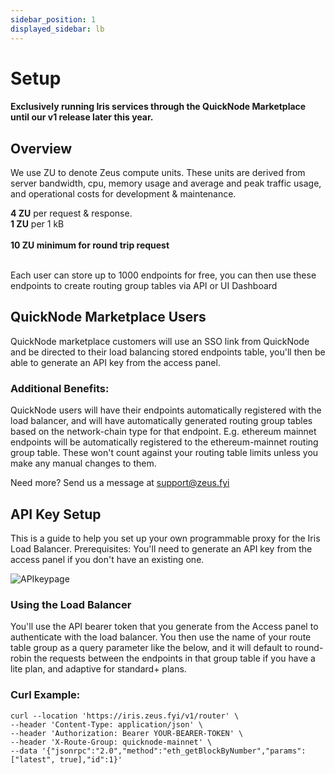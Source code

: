 ```yaml
---
sidebar_position: 1
displayed_sidebar: lb
---
```


# Setup

#### Exclusively running Iris services through the QuickNode Marketplace until our v1 release later this year.

## Overview

We use ZU to denote Zeus compute units.
These units are derived from server bandwidth, cpu, memory usage and average and peak traffic usage, and operational
costs for development & maintenance.

<b>4 ZU</b> per request & response.<br/>
<b>1 ZU</b> per 1 kB<br/><br/>
<b>10 ZU minimum for round trip request </b><br/><br/>

Each user can store up to 1000 endpoints for free, you can then use these endpoints to create routing group tables via
API or UI Dashboard

## QuickNode Marketplace Users

QuickNode marketplace customers will use an SSO link from QuickNode and be directed to their load balancing stored
endpoints
table, you'll then be able to generate an API key from the access panel.

### Additional Benefits:

QuickNode users will have their endpoints automatically registered with the load balancer, and will have automatically
generated routing group tables based on the network-chain type for that endpoint. E.g. ethereum mainnet endpoints will
be
automatically registered to the ethereum-mainnet routing group table. These won't count against your
routing table limits unless you make any manual changes to them.

Need more? Send us a message at support@zeus.fyi

## API Key Setup

This is a guide to help you set up your own programmable proxy for the Iris Load Balancer.
Prerequisites: You'll need to generate an API key from the access panel if you don't have an existing one.

![APIkeypage](https://github.com/zeus-fyi/zeus/assets/17446735/7352892d-49ad-4a72-add1-5b212a90b914)

### Using the Load Balancer

You'll use the API bearer token that you generate from the Access panel to authenticate with the load balancer.
You then use the name of your route table group as a query parameter like the below,
and it will default to round-robin the requests between the endpoints in that group table if you have a lite plan, and
adaptive for standard+ plans.

### Curl Example:

```shell
curl --location 'https://iris.zeus.fyi/v1/router' \
--header 'Content-Type: application/json' \
--header 'Authorization: Bearer YOUR-BEARER-TOKEN' \
--header 'X-Route-Group: quicknode-mainnet' \
--data '{"jsonrpc":"2.0","method":"eth_getBlockByNumber","params":["latest", true],"id":1}'
```
